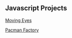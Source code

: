 ## Javascript Projects

<a href="http://reed0023.github.io/eyes">Moving Eyes</a>

<a href="http://reed0023.github.io/pacman">Pacman Factory</a>
